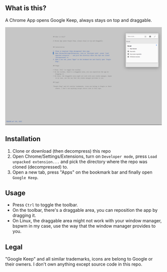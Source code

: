 ## What is this?

A Chrome App opens Google Keep, always stays on top and draggable.

![Screenshot](./screenshot.png?raw=true)


## Installation

1. Clone or download (then decompress) this repo
2. Open Chrome/Settings/Extensions, turn on `Developer mode`, press `Load unpacked extension...` and pick the directory where the repo was cloned (decompressed) to.
3. Open a new tab, press "Apps" on the bookmark bar and finally open `Google Keep`.

## Usage

* Press `Ctrl` to toggle the toolbar.
* On the toolbar, there's a draggable area, you can reposition the app by dragging it.
* On Linux, the draggable area might not work with your window manager, bspwm in my case, use the way that the window manager provides to you.

## Legal

"Google Keep" and all similar trademarks, icons are belong to Google or their owners. I don't own anything except source code in this repo.
